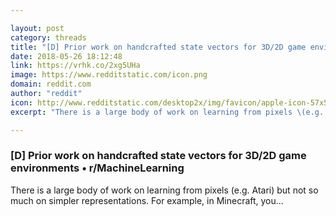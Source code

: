 ```yaml
---

layout: post
category: threads
title: "[D] Prior work on handcrafted state vectors for 3D/2D game environments"
date: 2018-05-26 18:12:48
link: https://vrhk.co/2xg5UHa
image: https://www.redditstatic.com/icon.png
domain: reddit.com
author: "reddit"
icon: http://www.redditstatic.com/desktop2x/img/favicon/apple-icon-57x57.png
excerpt: "There is a large body of work on learning from pixels \(e.g. Atari\) but not so much on simpler representations. For example, in Minecraft, you..."

---
```


### [D] Prior work on handcrafted state vectors for 3D/2D game environments • r/MachineLearning

There is a large body of work on learning from pixels \(e.g. Atari\) but not so much on simpler representations. For example, in Minecraft, you...